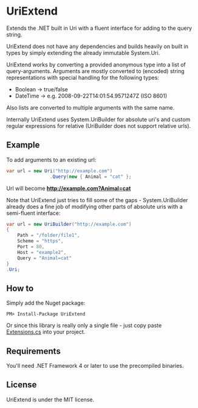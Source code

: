 # UriExtend
Extends the .NET built in Uri with a fluent interface for adding to the query string.

UriExtend does not have any dependencies and builds heavily on built in types by simply extending the already immutable System.Uri.

UriExtend works by converting a provided anonymous type into a list of query-arguments. Arguments are mostly converted to (encoded) string representations with special handling for the following types:

* Boolean → true/false
* DateTime → e.g. 2008-09-22T14:01:54.9571247Z (ISO 8601)

Also lists are converted to multiple arguments with the same name.

Internally UriExtend uses System.UriBuilder for absolute uri's and custom regular expressions for relative (UriBuilder does not support relative urls).

## Example

To add arguments to an existing url:

```c#
var url = new Uri("http://example.com")
				.Query(new { Animal = "cat" };
```
Url will become **http://example.com?Animal=cat**

Note that UriExtend just tries to fill some of the gaps - System.UriBuilder already does a fine job of modifying other parts of absolute uris with a semi-fluent interface:

```c#
var url = new UriBuilder("http://example.com")
{ 
	Path = "/folder/file1",
	Scheme = "https",
	Port = 80,
	Host = "example2",
	Query = "Animal=cat"
}
.Uri;
```

## How to

Simply add the Nuget package:

`PM> Install-Package UriExtend`

Or since this library is really only a single file - just copy paste [Extensions.cs](https://github.com/poulfoged/UriExtend/blob/master/UriExtend/Extensions.cs) into your project.

## Requirements

You'll need .NET Framework 4 or later to use the precompiled binaries.

## License

UriExtend is under the MIT license.
